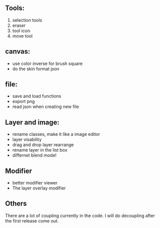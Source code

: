 ## Tools:
1. selection tools
2. eraser
3. tool icon
4. move tool

## canvas:
- use color inverse for brush square
- do the skin format json

## file:
- save and load functions
- export png
- read json when creating new file

## Layer and image:
- rename classes, make it like a image editor
- layer visability
- drag and drop layer rearrange
- rename layer in the list box
- differnet blend mode!


## Modifier
- better modifier viewer
- The layer overlay modifier

## Others
There are a lot of coupling currently in the code. I will do decoupling after the first release come out.
